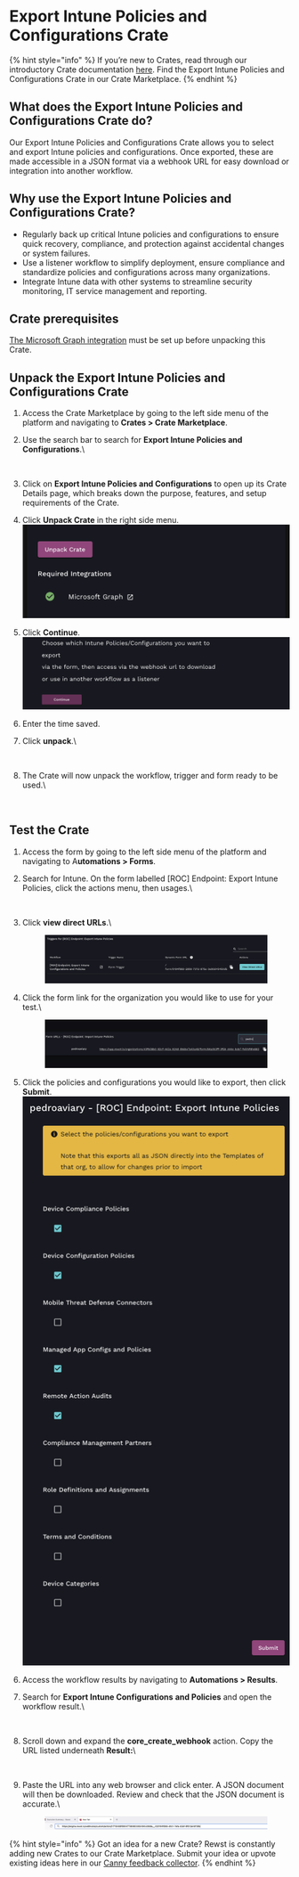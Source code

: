 # Export Intune Policies and Configurations Crate

{% hint style="info" %}
If you’re new to Crates, read through our introductory Crate documentation [here](https://docs.rewst.help/prebuilt-automations/crates). Find the Export Intune Policies and Configurations Crate in our Crate Marketplace.
{% endhint %}

## What does the Export Intune Policies and Configurations Crate do?

Our Export Intune Policies and Configurations Crate allows you to select and export Intune policies and configurations. Once exported, these are made accessible in a JSON format via a webhook URL for easy download or integration into another workflow.

## Why use the Export Intune Policies and Configurations Crate?

* Regularly back up critical Intune policies and configurations to ensure quick recovery, compliance, and protection against accidental changes or system failures.
* Use a listener workflow to simplify deployment, ensure compliance and standardize policies and configurations across many organizations.
* Integrate Intune data with other systems to streamline security monitoring, IT service management and reporting.

## Crate prerequisites

[The Microsoft Graph integration](https://docs.rewst.help/documentation/integrations/cloud/microsoft-cloud-integration-bundle/microsoft-graph/microsoft-graph-integration-setup) must be set up before unpacking this Crate.

## Unpack the Export Intune Policies and Configurations Crate

1. Access the Crate Marketplace by going to the left side menu of the platform and navigating to **Crates > Crate Marketplace**.
2.  Use the search bar to search for **Export Intune Policies and Configurations**.\


    <figure><img src="../../.gitbook/assets/Screenshot 2025-02-12 at 3.23.32 PM.png" alt=""><figcaption></figcaption></figure>
3. Click on **Export Intune Policies and Configurations** to open up its Crate Details page, which breaks down the purpose, features, and setup requirements of the Crate.
4. Click **Unpack Crate** in the right side menu.\
   ![](<../../.gitbook/assets/image (4) (1) (1).png>)
5. Click **Continue**.\
   ![](<../../.gitbook/assets/image (5) (1) (1).png>)
6. Enter the time saved.
7.  Click **unpack**.\


    <figure><img src="../../.gitbook/assets/Screenshot 2025-02-12 at 3.53.31 PM.png" alt=""><figcaption></figcaption></figure>
8.  The Crate will now unpack the workflow, trigger and form ready to be used.\


    <figure><img src="../../.gitbook/assets/Screenshot 2025-02-12 at 3.56.08 PM.png" alt=""><figcaption></figcaption></figure>

## Test the Crate

1. Access the form by going to the left side menu of the platform and navigating to A**utomations > Forms**.
2.  Search for Intune. On the form labelled \[ROC] Endpoint: Export Intune Policies, click the actions menu, then usages.\


    <figure><img src="../../.gitbook/assets/Screenshot 2025-02-12 at 4.09.22 PM.png" alt=""><figcaption></figcaption></figure>
3.  Click **view direct URLs**.\


    <figure><img src="../../.gitbook/assets/image (6) (1).png" alt=""><figcaption></figcaption></figure>
4.  Click the form link for the organization you would like to use for your test.\


    <figure><img src="../../.gitbook/assets/image (7) (1).png" alt=""><figcaption></figcaption></figure>
5. Click the policies and configurations you would like to export, then click **Submit**.\
   ![](<../../.gitbook/assets/image (8) (1).png>)
6. Access the workflow results by navigating to **Automations > Results**.
7.  Search for **Export Intune Configurations** **and Policies** and open the workflow result.\


    <figure><img src="../../.gitbook/assets/Screenshot 2025-02-12 at 4.26.46 PM.png" alt=""><figcaption></figcaption></figure>
8.  Scroll down and expand the **core\_create\_webhook** action. Copy the URL listed underneath **Result:**\


    <figure><img src="../../.gitbook/assets/Screenshot 2025-02-12 at 4.28.07 PM.png" alt=""><figcaption></figcaption></figure>
9.  Paste the URL into any web browser and click enter. A JSON document will then be downloaded. Review and check that the JSON document is accurate.\


    <figure><img src="../../.gitbook/assets/image (9) (1).png" alt=""><figcaption></figcaption></figure>

{% hint style="info" %}
Got an idea for a new Crate? Rewst is constantly adding new Crates to our Crate Marketplace. Submit your idea or upvote existing ideas here in our [Canny feedback collector](https://rewst.canny.io/crates).
{% endhint %}

